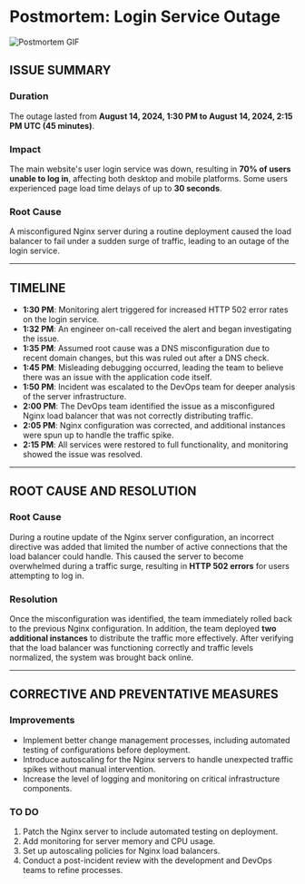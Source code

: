 # Postmortem: Login Service Outage

![Postmortem GIF](./postmortem.gif)

## ISSUE SUMMARY

### Duration
The outage lasted from **August 14, 2024, 1:30 PM to August 14, 2024, 2:15 PM UTC (45 minutes)**.

### Impact
The main website's user login service was down, resulting in **70% of users unable to log in**, affecting both desktop and mobile platforms. Some users experienced page load time delays of up to **30 seconds**.

### Root Cause
A misconfigured Nginx server during a routine deployment caused the load balancer to fail under a sudden surge of traffic, leading to an outage of the login service.

---

## TIMELINE

- **1:30 PM**: Monitoring alert triggered for increased HTTP 502 error rates on the login service.
- **1:32 PM**: An engineer on-call received the alert and began investigating the issue.
- **1:35 PM**: Assumed root cause was a DNS misconfiguration due to recent domain changes, but this was ruled out after a DNS check.
- **1:45 PM**: Misleading debugging occurred, leading the team to believe there was an issue with the application code itself.
- **1:50 PM**: Incident was escalated to the DevOps team for deeper analysis of the server infrastructure.
- **2:00 PM**: The DevOps team identified the issue as a misconfigured Nginx load balancer that was not correctly distributing traffic.
- **2:05 PM**: Nginx configuration was corrected, and additional instances were spun up to handle the traffic spike.
- **2:15 PM**: All services were restored to full functionality, and monitoring showed the issue was resolved.

---

## ROOT CAUSE AND RESOLUTION

### Root Cause
During a routine update of the Nginx server configuration, an incorrect directive was added that limited the number of active connections that the load balancer could handle. This caused the server to become overwhelmed during a traffic surge, resulting in **HTTP 502 errors** for users attempting to log in.

### Resolution
Once the misconfiguration was identified, the team immediately rolled back to the previous Nginx configuration. In addition, the team deployed **two additional instances** to distribute the traffic more effectively. After verifying that the load balancer was functioning correctly and traffic levels normalized, the system was brought back online.

---

## CORRECTIVE AND PREVENTATIVE MEASURES

### Improvements
- Implement better change management processes, including automated testing of configurations before deployment.
- Introduce autoscaling for the Nginx servers to handle unexpected traffic spikes without manual intervention.
- Increase the level of logging and monitoring on critical infrastructure components.

### TO DO
1. Patch the Nginx server to include automated testing on deployment.
2. Add monitoring for server memory and CPU usage.
3. Set up autoscaling policies for Nginx load balancers.
4. Conduct a post-incident review with the development and DevOps teams to refine processes.
